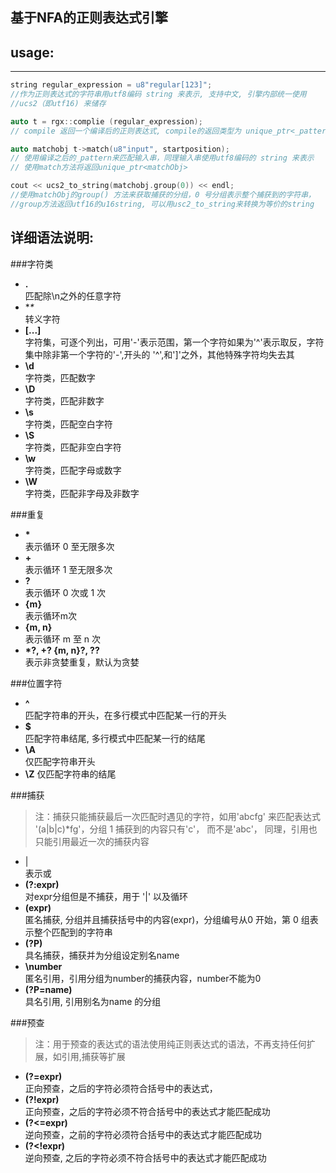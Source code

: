 
基于NFA的正则表达式引擎
---

usage:
--- 
---
```cpp
string regular_expression = u8"regular[123]";  
//作为正则表达式的字符串用utf8编码 string 来表示, 支持中文, 引擎内部统一使用
//ucs2（即utf16) 来储存

auto t = rgx::complie (regular_expression);
// compile 返回一个编译后的正则表达式, compile的返回类型为 unique_ptr<_pattern>

auto matchobj t->match(u8"input", startposition);
// 使用编译之后的_pattern来匹配输入串，同理输入串使用utf8编码的 string 来表示
// 使用match方法将返回unique_ptr<matchObj>

cout << ucs2_to_string(matchobj.group(0)) << endl;
//使用matchObj的group() 方法来获取捕获的分组，0 号分组表示整个捕获到的字符串，
//group方法返回utf16的u16string, 可以用usc2_to_string来转换为等价的string
```




详细语法说明: 
---

###字符类
-  **.**  
匹配除\n之外的任意字符
-  **\**  
转义字符
-  **[...]**  
字符集，可逐个列出，可用'-'表示范围，第一个字符如果为'^'表示取反，字符集中除非第一个字符的'-',开头的 '^',和']'之外，其他特殊字符均失去其           
-  **\d**  
字符类，匹配数字
-  **\D**  
字符类，匹配非数字
-  **\s**  
字符类，匹配空白字符
-  **\S**  
字符类，匹配非空白字符
-  **\w**  
字符类，匹配字母或数字
-  **\W**  
字符类，匹配非字母及非数字

###重复 
-  <b>*</b>  
表示循环 0 至无限多次
-  **+**  
表示循环 1 至无限多次
-  **?**  
表示循环 0 次或 1 次
-  **{m}**  
表示循环m次
-  **{m, n}**  
表示循环 m 至 n 次
-  **\*?, +? {m, n}?, ??**  
表示非贪婪重复，默认为贪婪

###位置字符 
-  **^**  
匹配字符串的开头，在多行模式中匹配某一行的开头
-  **$**  
匹配字符串结尾, 多行模式中匹配某一行的结尾
-  **\A**  
仅匹配字符串开头
-  **\Z**
仅匹配字符串的结尾

###捕获
> 注：捕获只能捕获最后一次匹配时遇见的字符，如用'abcfg' 来匹配表达式 '(a|b|c)\*fg'，分组 1 捕获到的内容只有'c'， 而不是'abc'， 同理，引用也只能引用最近一次的捕获内容

- |  
表示或
-  **(?:expr)**  
对expr分组但是不捕获，用于 '|' 以及循环
-  **(expr)**  
匿名捕获, 分组并且捕获括号中的内容(expr)，分组编号从0 开始，第 0 组表示整个匹配到的字符串
-  **(?P<name>)**  
具名捕获，捕获并为分组设定别名name
-  **\number**  
匿名引用，引用分组为number的捕获内容，number不能为0
-  **(?P=name)**  
具名引用, 引用别名为name 的分组

###预查
> 注：用于预查的表达式的语法使用纯正则表达式的语法，不再支持任何扩展，如引用,捕获等扩展

-  **(?=expr)**  
正向预查，之后的字符必须符合括号中的表达式，
-  **(?\!expr)**  
正向预查，之后的字符必须不符合括号中的表达式才能匹配成功
-  **(?<=expr)**  
逆向预查，之前的字符必须符合括号中的表达式才能匹配成功
-  **(?<\!expr)**  
逆向预查, 之后的字符必须不符合括号中的表达式才能匹配成功
